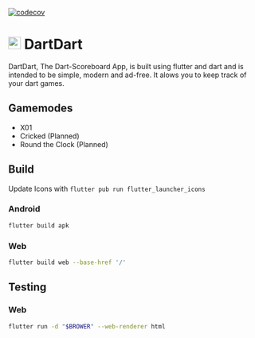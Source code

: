 [![codecov](https://codecov.io/gh/da-Kai/DartDart/graph/badge.svg?token=xliIughqt1)](https://codecov.io/gh/da-Kai/DartDart)

# <img src="assets/icons/icon-colored.svg" width=25pt height=25pt></img> DartDart

DartDart, The Dart-Scoreboard App, is built using flutter and dart and is intended to be simple, modern and ad-free. It alows you to keep track of your dart games.

## Gamemodes

- X01
- Cricked (Planned)
- Round the Clock (Planned)

## Build

Update Icons with `flutter pub run flutter_launcher_icons`

### Android
```bash
flutter build apk 
```

### Web
```bash
flutter build web --base-href '/'
```

## Testing

### Web
```bash
flutter run -d "$BROWER" --web-renderer html
```